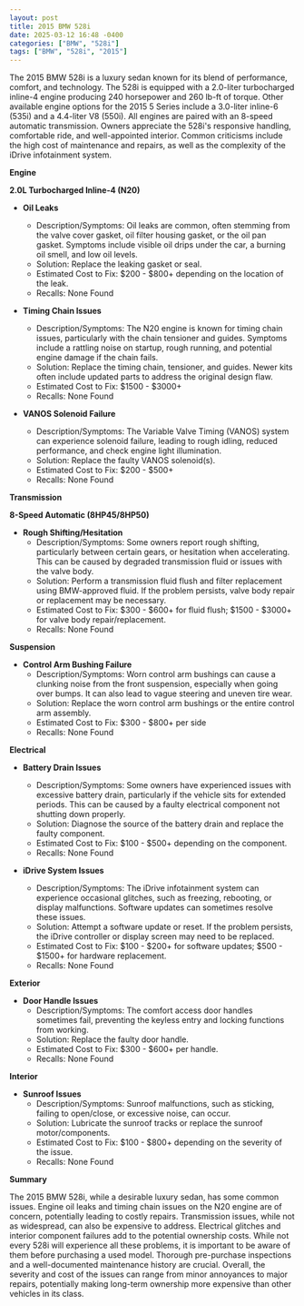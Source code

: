 ```yaml
---
layout: post
title: 2015 BMW 528i
date: 2025-03-12 16:48 -0400
categories: ["BMW", "528i"]
tags: ["BMW", "528i", "2015"]
---
```

The 2015 BMW 528i is a luxury sedan known for its blend of performance, comfort, and technology. The 528i is equipped with a 2.0-liter turbocharged inline-4 engine producing 240 horsepower and 260 lb-ft of torque. Other available engine options for the 2015 5 Series include a 3.0-liter inline-6 (535i) and a 4.4-liter V8 (550i). All engines are paired with an 8-speed automatic transmission. Owners appreciate the 528i's responsive handling, comfortable ride, and well-appointed interior. Common criticisms include the high cost of maintenance and repairs, as well as the complexity of the iDrive infotainment system.

**Engine**

**2.0L Turbocharged Inline-4 (N20)**

*   **Oil Leaks**
    *   Description/Symptoms: Oil leaks are common, often stemming from the valve cover gasket, oil filter housing gasket, or the oil pan gasket. Symptoms include visible oil drips under the car, a burning oil smell, and low oil levels.
    *   Solution: Replace the leaking gasket or seal.
    *   Estimated Cost to Fix: $200 - $800+ depending on the location of the leak.
    *   Recalls: None Found

*   **Timing Chain Issues**
    * Description/Symptoms: The N20 engine is known for timing chain issues, particularly with the chain tensioner and guides. Symptoms include a rattling noise on startup, rough running, and potential engine damage if the chain fails.
    * Solution: Replace the timing chain, tensioner, and guides. Newer kits often include updated parts to address the original design flaw.
    * Estimated Cost to Fix: $1500 - $3000+
    * Recalls: None Found

*   **VANOS Solenoid Failure**
    *   Description/Symptoms: The Variable Valve Timing (VANOS) system can experience solenoid failure, leading to rough idling, reduced performance, and check engine light illumination.
    *   Solution: Replace the faulty VANOS solenoid(s).
    *   Estimated Cost to Fix: $200 - $500+
    *   Recalls: None Found

**Transmission**

**8-Speed Automatic (8HP45/8HP50)**

*   **Rough Shifting/Hesitation**
    *   Description/Symptoms: Some owners report rough shifting, particularly between certain gears, or hesitation when accelerating. This can be caused by degraded transmission fluid or issues with the valve body.
    *   Solution: Perform a transmission fluid flush and filter replacement using BMW-approved fluid. If the problem persists, valve body repair or replacement may be necessary.
    *   Estimated Cost to Fix: $300 - $600+ for fluid flush; $1500 - $3000+ for valve body repair/replacement.
    *   Recalls: None Found

**Suspension**

*   **Control Arm Bushing Failure**
    *   Description/Symptoms: Worn control arm bushings can cause a clunking noise from the front suspension, especially when going over bumps. It can also lead to vague steering and uneven tire wear.
    *   Solution: Replace the worn control arm bushings or the entire control arm assembly.
    *   Estimated Cost to Fix: $300 - $800+ per side
    *   Recalls: None Found

**Electrical**

*   **Battery Drain Issues**
    *   Description/Symptoms: Some owners have experienced issues with excessive battery drain, particularly if the vehicle sits for extended periods. This can be caused by a faulty electrical component not shutting down properly.
    *   Solution: Diagnose the source of the battery drain and replace the faulty component.
    *   Estimated Cost to Fix: $100 - $500+ depending on the component.
    *   Recalls: None Found

*   **iDrive System Issues**
    *   Description/Symptoms: The iDrive infotainment system can experience occasional glitches, such as freezing, rebooting, or display malfunctions. Software updates can sometimes resolve these issues.
    *   Solution: Attempt a software update or reset. If the problem persists, the iDrive controller or display screen may need to be replaced.
    *   Estimated Cost to Fix: $100 - $200+ for software updates; $500 - $1500+ for hardware replacement.
    *   Recalls: None Found

**Exterior**

*   **Door Handle Issues**
    *   Description/Symptoms: The comfort access door handles sometimes fail, preventing the keyless entry and locking functions from working.
    *   Solution: Replace the faulty door handle.
    *   Estimated Cost to Fix: $300 - $600+ per handle.
    *   Recalls: None Found

**Interior**

*   **Sunroof Issues**
    *   Description/Symptoms: Sunroof malfunctions, such as sticking, failing to open/close, or excessive noise, can occur.
    *   Solution: Lubricate the sunroof tracks or replace the sunroof motor/components.
    *   Estimated Cost to Fix: $100 - $800+ depending on the severity of the issue.
    *   Recalls: None Found

**Summary**

The 2015 BMW 528i, while a desirable luxury sedan, has some common issues. Engine oil leaks and timing chain issues on the N20 engine are of concern, potentially leading to costly repairs. Transmission issues, while not as widespread, can also be expensive to address. Electrical glitches and interior component failures add to the potential ownership costs. While not every 528i will experience all these problems, it is important to be aware of them before purchasing a used model. Thorough pre-purchase inspections and a well-documented maintenance history are crucial. Overall, the severity and cost of the issues can range from minor annoyances to major repairs, potentially making long-term ownership more expensive than other vehicles in its class.

